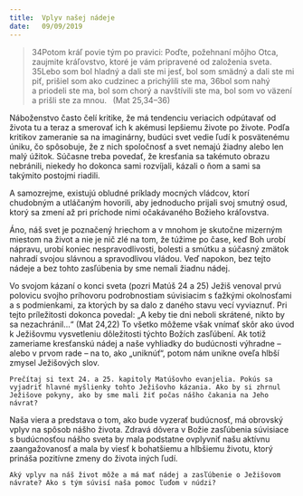 ```yaml
---
title:  Vplyv našej nádeje
date:   09/09/2019
---
```


> <p></p>
> 34Potom kráľ povie tým po pravici: Poďte, požehnaní môjho Otca, zaujmite kráľovstvo, ktoré je vám pripravené od založenia sveta. 35Lebo som bol hladný a dali ste mi jesť, bol som smädný a dali ste mi piť, prišiel som ako cudzinec a prichýlili ste ma, 36bol som nahý a priodeli ste ma, bol som chorý a navštívili ste ma, bol som vo väzení a prišli ste za mnou.  (Mat 25,34–36)

Náboženstvo často čelí kritike, že má tendenciu veriacich odpútavať od života tu a teraz a smerovať ich k akémusi lepšiemu živote po živote. Podľa kritikov zameranie sa na imaginárny, budúci svet vedie ľudí k posvätenému úniku, čo spôsobuje, že z nich spoločnosť a svet nemajú žiadny alebo len malý úžitok. Súčasne treba povedať, že kresťania sa takémuto obrazu nebránili, niekedy ho dokonca sami rozvíjali, kázali o ňom a sami sa takýmito postojmi riadili.

A samozrejme, existujú obludné príklady mocných vládcov, ktorí chudobným a utláčaným hovorili, aby jednoducho prijali svoj smutný osud, ktorý sa zmení až pri príchode nimi očakávaného Božieho kráľovstva.

Áno, náš svet je poznačený hriechom a v mnohom je skutočne mizerným miestom na život a nie je nič zlé na tom, že túžime po čase, keď Boh urobí nápravu, urobí koniec nespravodlivosti, bolesti a smútku a súčasný zmätok nahradí svojou slávnou a spravodlivou vládou. Veď napokon, bez tejto nádeje a bez tohto zasľúbenia by sme nemali žiadnu nádej.

Vo svojom kázaní o konci sveta (pozri Matúš 24 a 25) Ježiš venoval prvú polovicu svojho príhovoru podrobnostiam súvisiacim s ťažkými okolnosťami a s podmienkami, za ktorých by sa dalo z daného stavu vecí vyviaznuť. Pri tejto príležitosti dokonca povedal: „A keby tie dni neboli skrátené, nikto by sa nezachránil...“ (Mat 24,22) To všetko môžeme však vnímať skôr ako úvod k Ježišovmu vysvetleniu dôležitosti týchto Božích zasľúbení. Ak totiž zameriame kresťanskú nádej a naše vyhliadky do budúcnosti výhradne – alebo v prvom rade – na to, ako „uniknúť“, potom nám unikne oveľa hlbší zmysel Ježišových slov.

`Prečítaj si text 24. a 25. kapitoly Matúšovho evanjelia. Pokús sa vyjadriť hlavné myšlienky tohto Ježišovho kázania. Ako by si zhrnul Ježišove pokyny, ako by sme mali žiť počas nášho čakania na Jeho návrat?`

Naša viera a predstava o tom, ako bude vyzerať budúcnosť, má obrovský vplyv na spôsob nášho života. Zdravá dôvera v Božie zasľúbenia súvisiace s budúcnosťou nášho sveta by mala podstatne ovplyvniť našu aktívnu zaangažovanosť a mala by viesť k bohatšiemu a hlbšiemu životu, ktorý prináša pozitívne zmeny do života iných ľudí.

`Aký vplyv na náš život môže a má mať nádej a zasľúbenie o Ježišovom návrate? Ako s tým súvisí naša pomoc ľuďom v núdzi?`